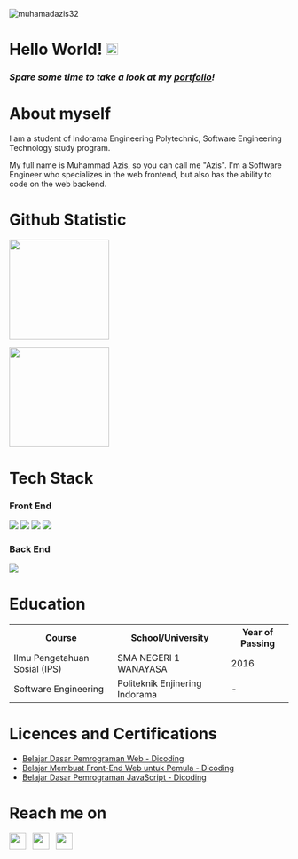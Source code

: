 <p align="left"> <img src="https://komarev.com/ghpvc/?username=muhamadazis32&label=Profile%20Views&color=0e75b6&style=flat" alt="muhamadazis32" /> </p>

# Hello World! <img src="https://raw.githubusercontent.com/MartinHeinz/MartinHeinz/master/wave.gif" height="21">

<h3><i>Spare some time to take a look at my <a href="https://muhamadazis32.netlify.app/" target="_blank">portfolio</a>!</i></h3>


# About myself
I am a student of Indorama Engineering Polytechnic, Software Engineering Technology study program.

My full name is Muhammad Azis, so you can call me "Azis". I'm a Software Engineer who specializes in the web frontend, but also has the ability to code on the web backend.

# Github Statistic

<p align="left">
<a href="https://github.com/muhamadAzis32">
  <img height="180em" src="https://github-readme-stats-eight-theta.vercel.app/api?username=muhamadAzis32&show_icons=true&theme=algolia&include_all_commits=true&count_private=true"/>
</a>
</p>

<p align="left">
<a href="https://github.com/muhamadAzis32">
  <img height="180em" src="https://github-readme-stats-eight-theta.vercel.app/api/top-langs/?username=muhamadAzis32&layout=compact&langs_count=8&theme=algolia"/>
</a>
</p>


# Tech Stack

### Front End
<img src="https://img.shields.io/badge/HTML5-E34F26?style=for-the-badge&logo=html5&logoColor=white"> <img src="https://img.shields.io/badge/CSS3-1572B6?style=for-the-badge&logo=css3&logoColor=white"> <img src="https://img.shields.io/badge/JavaScript-F7DF1E?style=for-the-badge&logo=javascript&logoColor=black"> <img src="https://img.shields.io/badge/Bootstrap-563D7C?style=for-the-badge&logo=bootstrap&logoColor=white"> 

### Back End
<img src="https://img.shields.io/badge/PHP-686ca3?style=for-the-badge&logo=php&logoColor=white"> 

# Education

<table>
  <tr>
    <th>Course</th>
    <th>School/University</th>
    <th>Year of Passing</th>
  </tr>
  <tr>
    <td>Ilmu Pengetahuan Sosial (IPS)</td>
    <td>SMA NEGERI 1 WANAYASA</td>
    <td>2016</td>
  </tr>
  <tr>
    <td>Software Engineering </td>
    <td>Politeknik Enjinering Indorama</td>
    <td> - </td>
  </tr>
</table>
    
# Licences and Certifications

- [Belajar Dasar Pemrograman Web - Dicoding](https://www.dicoding.com/certificates/JMZV2GOYOZN9)
- [Belajar Membuat Front-End Web untuk Pemula - Dicoding](https://www.dicoding.com/certificates/MEPJLVDD4Z3V)
- [Belajar Dasar Pemrograman JavaScript - Dicoding](https://www.dicoding.com/certificates/KEXL4DL84XG2)

# Reach me on

<a href="www.linkedin.com/in/azis32"><img height="30" src="https://github.com/anirudhbelwadi/anirudhbelwadi/blob/master/images/linkedin.png"></a>&nbsp;&nbsp;
<a href="https://www.instagram.com/muhamadazis32/"><img height="30" src="https://github.com/anirudhbelwadi/anirudhbelwadi/blob/master/images/insta.png"></a>&nbsp;&nbsp;
<a href="https://lynk.id/azis32"><img height="30" src="https://github.com/anirudhbelwadi/anirudhbelwadi/blob/master/images/resume.png"></a>&nbsp;&nbsp;

                                                                    
                                                                    
